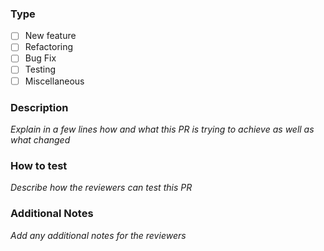 ### Type
- [ ] New feature
- [ ] Refactoring
- [ ] Bug Fix
- [ ] Testing
- [ ] Miscellaneous

### Description
_Explain in a few lines how and what this PR is trying to achieve as well as what changed_

### How to test
_Describe how the reviewers can test this PR_

### Additional Notes
_Add any additional notes for the reviewers_
